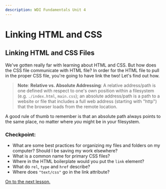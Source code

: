 ```yaml
---
description: WDI Fundamentals Unit 4
---
```


# Linking HTML and CSS

## Linking HTML and CSS Files

We've gotten really far with learning about HTML and CSS. But how does the CSS file communicate with HTML file? In order for the HTML file to pull in the proper CSS file, you're going to have link the two! Let's find out how.

> **Note**: **Relative vs. Absolute Addressing**: A relative address/path is one defined with respect to one's own position within a filesystem \(e.g. `./index.html`, `main.css`\); an absolute address/path is a path to a website or file that includes a full web address \(starting with "http"\) that the browser loads from the remote location.

A good rule of thumb to remember is that an absolute path always points to the same place, no matter where _you_ might be in your filesystem.

### Checkpoint:

* What are some best practices for organizing my files and folders on my computer? Should I be saving my work elsewhere?
* What is a common name for primary CSS files?
* Where in the HTML boilerplate would you put the `link` element?
* What do `rel`, `type` and `href` describe?
* Where does `"text/css"` go in the link attribute?

[On to the next lesson.](working-with-images/)

